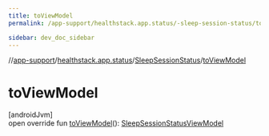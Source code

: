 ```yaml
---
title: toViewModel
permalink: /app-support/healthstack.app.status/-sleep-session-status/to-view-model.html

sidebar: dev_doc_sidebar
---
```

//[app-support](../../../index.html)/[healthstack.app.status](../index.html)/[SleepSessionStatus](index.html)/[toViewModel](to-view-model.html)



# toViewModel



[androidJvm]\
open override fun [toViewModel](to-view-model.html)(): [SleepSessionStatusViewModel](../../healthstack.app.viewmodel/-sleep-session-status-view-model/index.html)




